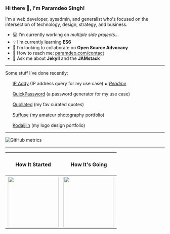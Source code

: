 <!--
**oedmarap/oedmarap** is a ✨ _special_ ✨ repository because its `README.md` (this file) appears on your GitHub profile.
-->
### Hi there 👋, I'm Paramdeo Singh!

I'm a web developer, sysadmin, and generalist who's focused on the intersection of technology, design, strategy, and business.

- 💻 I’m currently working on *multiple side projects...*
- 💡 I’m currently learning **ES6**
- 🤝 I’m looking to collaborate on **Open Source Advocacy**
- 📧 How to reach me: <span><a href="https://paramdeo.com/contact" target="_blank">paramdeo.com/contact</a></span>
- 💬 Ask me about **Jekyll** and the **JAMstack**

---

Some stuff I've done recently:

<img src="https://use.ipaddy.net/favicon.png" height="16px" width="16px"><span>&ensp;<a href="https://ipaddy.net" target="_blank">IP Addy</a> (IP address query for my use case) ⠶ <em><a href="https://use.ipaddy.net" target="_blank">Readme</a></em></span>

<span><img src="https://quickpassword.net/favicon.ico" height="16px" width="16px"><span>&ensp;<a href="https://quickpassword.net" target="_blank">QuickPassword</a> (a password generator for my use case)</span>

<img src="https://quollated.com/favicon.ico" height="16px" width="16px"><span>&ensp;<a href="https://quollated.com" target="_blank">Quollated</a> (my fav curated quotes)</span>

<img src="https://suffu.se/favicon.ico" height="16px" width="16px"><span>&ensp;<a href="https://suffu.se" target="_blank">Suffuse</a> (my amateur photography portfolio)</span>

<img src="https://kodaijiin.com/favicon.ico" height="16px" width="16px"><span>&ensp;<a href="https://kodaijiin.com" target="_blank">Kodaijiin</a> (my logo design portfolio)</span>

---

![GitHub metrics](https://metrics.lecoq.io/oedmarap)  

---

<table>
<thead>
  <tr>
    <th><h4>How It Started</h4></th>
    <th><h4>How It's Going</h4></th>
  </tr>
</thead>
<tbody>
  <tr>
    <td><img src="https://images.paramdeo.com/pikachu-coffee.png" height="160px" width="160px"></td>
    <td><img src="https://images.paramdeo.com/vader-sleepy.png" height="160px" width="160px"></td>
  </tr>
</tbody>
</table>
